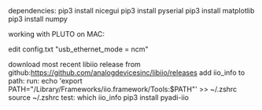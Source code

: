 <TODO>
dependencies:
pip3 install nicegui
pip3 install pyserial
pip3 install matplotlib
pip3 install numpy


working with PLUTO
on MAC:

edit config.txt "usb_ethernet_mode = ncm"

download most recent libiio release from github:https://github.com/analogdevicesinc/libiio/releases
add iio_info to path:
    run:
        echo 'export PATH="/Library/Frameworks/iio.framework/Tools:$PATH"' >> ~/.zshrc
        source ~/.zshrc
    test:
        which iio_info
pip3 install pyadi-iio

